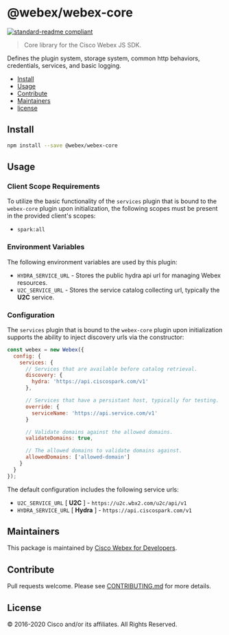 # @webex/webex-core

[![standard-readme compliant](https://img.shields.io/badge/readme%20style-standard-brightgreen.svg?style=flat-square)](https://github.com/RichardLitt/standard-readme)

> Core library for the Cisco Webex JS SDK.

Defines the plugin system, storage system, common http behaviors, credentials, services, and basic logging.

- [Install](#install)
- [Usage](#usage)
- [Contribute](#contribute)
- [Maintainers](#maintainers)
- [license](#license)

## Install

```bash
npm install --save @webex/webex-core
```

## Usage

### Client Scope Requirements

To utilize the basic functionality of the `services` plugin that is bound to the `webex-core` plugin upon initialization, the following scopes must be present in the provided client's scopes:

- `spark:all`

### Environment Variables

The following environment variables are used by this plugin:

- `HYDRA_SERVICE_URL` - Stores the public hydra api url for managing Webex resources.
- `U2C_SERVICE_URL` - Stores the service catalog collecting url, typically the **U2C** service.

### Configuration

The `services` plugin that is bound to the `webex-core` plugin upon initialization supports the ability to inject discovery urls via the constructor:

```js
const webex = new Webex({
  config: {
    services: {
      // Services that are available before catalog retrieval.
      discovery: {
        hydra: 'https://api.ciscospark.com/v1'
      },

      // Services that have a persistant host, typically for testing.
      override: {
        serviceName: 'https://api.service.com/v1'
      }

      // Validate domains against the allowed domains.
      validateDomains: true,

      // The allowed domains to validate domains against.
      allowedDomains: ['allowed-domain']
    }
  }
});
```

The default configuration includes the following service urls:

- `U2C_SERVICE_URL` [ **U2C** ] - `https://u2c.wbx2.com/u2c/api/v1`
- `HYDRA_SERVICE_URL` [ **Hydra** ] - `https://api.ciscospark.com/v1`

## Maintainers

This package is maintained by [Cisco Webex for Developers](https://developer.webex.com/).

## Contribute

Pull requests welcome. Please see [CONTRIBUTING.md](https://github.com/webex/webex-js-sdk/blob/master/CONTRIBUTING.md) for more details.

## License

© 2016-2020 Cisco and/or its affiliates. All Rights Reserved.
